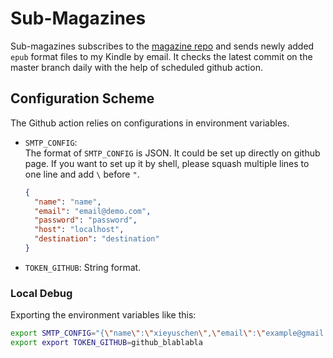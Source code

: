 # Sub-Magazines

Sub-magazines subscribes to the [magazine repo](https://github.com/hehonghui/awesome-english-ebooks) and sends newly added `epub` format files to my Kindle by email. It checks the latest commit on the master branch daily with the help of scheduled github action.

## Configuration Scheme

The Github action relies on configurations in environment variables.

- `SMTP_CONFIG`:  
   The format of `SMTP_CONFIG` is JSON. It could be set up directly on github page. If you want to set up it by shell, please squash multiple lines to one line and add `\` before `"`.

  ```json
  {
    "name": "name",
    "email": "email@demo.com",
    "password": "password",
    "host": "localhost",
    "destination": "destination"
  }
  ```

- `TOKEN_GITHUB`: String format.

### Local Debug

Exporting the environment variables like this:
```sh
export SMTP_CONFIG="{\"name\":\"xieyuschen\",\"email\":\"example@gmail.com\",\"password\":\"your-password\",\"host\":\"smtp.gmail.com\",\"destination\":\"destination@kindle.cn\"}"
export export TOKEN_GITHUB=github_blablabla
```